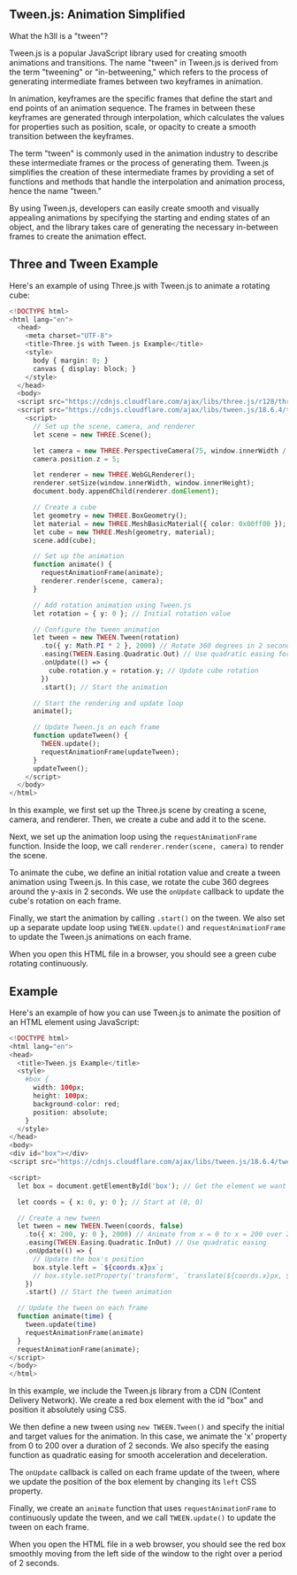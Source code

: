## Tween.js: Animation Simplified

What the h3ll is a "tween"?

Tween.js is a popular JavaScript library used for creating smooth animations and transitions. The name "tween" in Tween.js is derived from the term "tweening" or "in-betweening," which refers to the process of generating intermediate frames between two keyframes in animation.

In animation, keyframes are the specific frames that define the start and end points of an animation sequence. The frames in between these keyframes are generated through interpolation, which calculates the values for properties such as position, scale, or opacity to create a smooth transition between the keyframes.

The term "tween" is commonly used in the animation industry to describe these intermediate frames or the process of generating them. Tween.js simplifies the creation of these intermediate frames by providing a set of functions and methods that handle the interpolation and animation process, hence the name "tween."

By using Tween.js, developers can easily create smooth and visually appealing animations by specifying the starting and ending states of an object, and the library takes care of generating the necessary in-between frames to create the animation effect.

## Three and Tween Example

Here's an example of using Three.js with Tween.js to animate a rotating cube:

```php
<!DOCTYPE html>
<html lang="en">
  <head>
    <meta charset="UTF-8">
    <title>Three.js with Tween.js Example</title>
    <style>
      body { margin: 0; }
      canvas { display: block; }
    </style>
  </head>
  <body>
  <script src="https://cdnjs.cloudflare.com/ajax/libs/three.js/r128/three.min.js" crossorigin="anonymous" referrerpolicy="no-referrer"></script>
  <script src="https://cdnjs.cloudflare.com/ajax/libs/tween.js/18.6.4/tween.umd.js"></script>
    <script>
      // Set up the scene, camera, and renderer
      let scene = new THREE.Scene();

      let camera = new THREE.PerspectiveCamera(75, window.innerWidth / window.innerHeight, 0.1, 1000);
      camera.position.z = 5;

      let renderer = new THREE.WebGLRenderer();
      renderer.setSize(window.innerWidth, window.innerHeight);
      document.body.appendChild(renderer.domElement);

      // Create a cube
      let geometry = new THREE.BoxGeometry();
      let material = new THREE.MeshBasicMaterial({ color: 0x00ff00 });
      let cube = new THREE.Mesh(geometry, material);
      scene.add(cube);

      // Set up the animation
      function animate() {
        requestAnimationFrame(animate);
        renderer.render(scene, camera);
      }

      // Add rotation animation using Tween.js
      let rotation = { y: 0 }; // Initial rotation value

      // Configure the tween animation
      let tween = new TWEEN.Tween(rotation)
        .to({ y: Math.PI * 2 }, 2000) // Rotate 360 degrees in 2 seconds
        .easing(TWEEN.Easing.Quadratic.Out) // Use quadratic easing for smooth animation
        .onUpdate(() => {
          cube.rotation.y = rotation.y; // Update cube rotation
        })
        .start(); // Start the animation

      // Start the rendering and update loop
      animate();

      // Update Tween.js on each frame
      function updateTween() {
        TWEEN.update();
        requestAnimationFrame(updateTween);
      }
      updateTween();
    </script>
  </body>
</html>
```

In this example, we first set up the Three.js scene by creating a scene, camera, and renderer. Then, we create a cube and add it to the scene.

Next, we set up the animation loop using the `requestAnimationFrame` function. Inside the loop, we call `renderer.render(scene, camera)` to render the scene.

To animate the cube, we define an initial rotation value and create a tween animation using Tween.js. In this case, we rotate the cube 360 degrees around the y-axis in 2 seconds. We use the `onUpdate` callback to update the cube's rotation on each frame.

Finally, we start the animation by calling `.start()` on the tween. We also set up a separate update loop using `TWEEN.update()` and `requestAnimationFrame` to update the Tween.js animations on each frame.

When you open this HTML file in a browser, you should see a green cube rotating continuously.

## Example

Here's an example of how you can use Tween.js to animate the position of an HTML element using JavaScript:

```php
<!DOCTYPE html>
<html lang="en">
<head>
  <title>Tween.js Example</title>
  <style>
    #box {
      width: 100px;
      height: 100px;
      background-color: red;
      position: absolute;
    }
  </style>
</head>
<body>
<div id="box"></div>
<script src="https://cdnjs.cloudflare.com/ajax/libs/tween.js/18.6.4/tween.umd.js"></script>

<script>
  let box = document.getElementById('box'); // Get the element we want to animate.

  let coords = { x: 0, y: 0 }; // Start at (0, 0)

  // Create a new tween
  let tween = new TWEEN.Tween(coords, false)
    .to({ x: 200, y: 0 }, 2000) // Animate from x = 0 to x = 200 over 2 seconds
    .easing(TWEEN.Easing.Quadratic.InOut) // Use quadratic easing
    .onUpdate(() => {
      // Update the box's position
      box.style.left = `${coords.x}px`;
      // box.style.setProperty('transform', `translate(${coords.x}px, ${coords.y}px)`);
    })
    .start() // Start the tween animation

  // Update the tween on each frame
  function animate(time) {
    tween.update(time)
    requestAnimationFrame(animate)
  }
  requestAnimationFrame(animate);
</script>
</body>
</html>
```

In this example, we include the Tween.js library from a CDN (Content Delivery Network). We create a red box element with the id "box" and position it absolutely using CSS. 

We then define a new tween using `new TWEEN.Tween()` and specify the initial and target values for the animation. In this case, we animate the 'x' property from 0 to 200 over a duration of 2 seconds. We also specify the easing function as quadratic easing for smooth acceleration and deceleration.

The `onUpdate` callback is called on each frame update of the tween, where we update the position of the box element by changing its `left` CSS property.

Finally, we create an `animate` function that uses `requestAnimationFrame` to continuously update the tween, and we call `TWEEN.update()` to update the tween on each frame.

When you open the HTML file in a web browser, you should see the red box smoothly moving from the left side of the window to the right over a period of 2 seconds.

<br>
